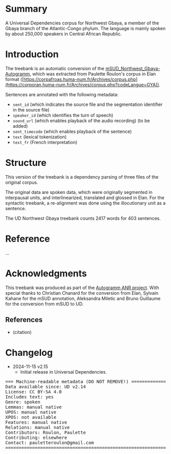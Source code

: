 # Summary

A Universal Dependencies corpus for Northwest Gbaya, a member of the Gbaya branch of the Atlantic-Congo phylum. The language is mainly spoken by about 250,000 speakers in Central African Republic.

# Introduction

The treebank is an automatic conversion of the [mSUD_Northwest_Gbaya-Autogramm](https://github.com/surfacesyntacticud/mSUD_Northwest_Gbaya-Autogramm), which was extracted from Paulette Roulon's corpus in Elan format ([https://corpafroas.huma-num.fr/Archives/corpus.php](https://corporan.huma-num.fr/Archives/corpus.php?codeLangue=GYA)).

Sentences are annotated with the following metadata:

 - `sent_id` (which indicates the source file and the segmentation identifier in the source file)
 - `speaker_id` (which identifies the turn of speech)
 - `sound_url` (which enables playback of the audio recording) (to be added)
 - `sent_timecode` (which enables playback of the sentence)
 - `text` (lexical tokenization)
 - `text_fr` (French interpretation)
  

# Structure

This version of the treebank is a dependency parsing of three files of the original corpus. 

The original data are spoken data, which were originally segmented in interpausal units, and interlinearized, translated and glossed in Elan. For the syntactic treebank, a re-alignment was done using the illocutionary unit as a sentence.

The UD Northwest Gbaya treebank counts 2417 words for 403 sentences.


# Reference

…

# Acknowledgments

This treebank was produced as part of the [Autogramm ANR project](https://autogramm.github.io/en/). With special thanks to Christian Chanard for the conversion from Elan, Sylvain Kahane for the mSUD annotation, Aleksandra Miletic and Bruno Guillaume for the conversion from mSUD to UD. 


## References

* (citation)


# Changelog

* 2024-11-15 v2.15
  * Initial release in Universal Dependencies.


<pre>
=== Machine-readable metadata (DO NOT REMOVE!) ================================
Data available since: UD v2.14
License: CC BY-SA 4.0
Includes text: yes
Genre: spoken
Lemmas: manual native
UPOS: manual native
XPOS: not available
Features: manual native
Relations: manual native
Contributors: Roulon, Paulette
Contributing: elsewhere
Contact: pauletteroulon@gmail.com
===============================================================================
</pre>
